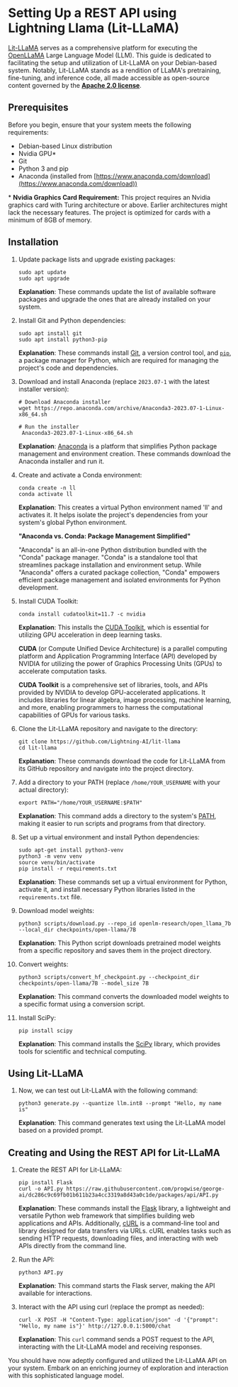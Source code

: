 # Setting Up a REST API using Lightning Llama (Lit-LLaMA)

[Lit-LLaMA](https://github.com/Lightning-AI/lit-llama) serves as a comprehensive platform for executing the [OpenLLaMA](https://github.com/openlm-research/open_llama) Large Language Model (LLM). This guide is dedicated to facilitating the setup and utilization of Lit-LLaMA on your Debian-based system. Notably, Lit-LLaMA stands as a rendition of LLaMA's pretraining, fine-tuning, and inference code, all made accessible as open-source content governed by the [**Apache 2.0 license**](https://www.apache.org/licenses/LICENSE-2.0).

## Prerequisites

Before you begin, ensure that your system meets the following requirements:

- Debian-based Linux distribution
- Nvidia GPU\*
- Git
- Python 3 and pip
- Anaconda (installed from [https://www.anaconda.com/download](https://www.anaconda.com/download))

\* **Nvidia Graphics Card Requirement:** This project requires an Nvidia graphics card with Turing architecture or above. Earlier architectures might lack the necessary features. The project is optimized for cards with a minimum of 8GB of memory.

## Installation

1. Update package lists and upgrade existing packages:

   ```
   sudo apt update
   sudo apt upgrade
   ```

   **Explanation**: These commands update the list of available software packages and upgrade the ones that are already installed on your system.

2. Install Git and Python dependencies:

   ```
   sudo apt install git
   sudo apt install python3-pip
   ```

   **Explanation**: These commands install [Git](https://git-scm.com/), a version control tool, and [`pip`](https://pypi.org/project/pip/), a package manager for Python, which are required for managing the project's code and dependencies.

3. Download and install Anaconda (replace `2023.07-1` with the latest installer version):

   ```
   # Download Anaconda installer
   wget https://repo.anaconda.com/archive/Anaconda3-2023.07-1-Linux-x86_64.sh

   # Run the installer
    Anaconda3-2023.07-1-Linux-x86_64.sh
   ```

   **Explanation**: [Anaconda](https://www.anaconda.com/) is a platform that simplifies Python package management and environment creation. These commands download the Anaconda installer and run it.

4. Create and activate a Conda environment:

   ```
   conda create -n ll
   conda activate ll
   ```

   **Explanation**: This creates a virtual Python environment named 'll' and activates it. It helps isolate the project's dependencies from your system's global Python environment.

   **"Anaconda vs. Conda: Package Management Simplified"**

   "Anaconda" is an all-in-one Python distribution bundled with the "Conda" package manager. "Conda" is a standalone tool that streamlines package installation and environment setup. While "Anaconda" offers a curated package collection, "Conda" empowers efficient package management and isolated environments for Python development.

5. Install CUDA Toolkit:

   ```
   conda install cudatoolkit=11.7 -c nvidia
   ```

   **Explanation**: This installs the [CUDA Toolkit](https://developer.nvidia.com/cuda-toolkit), which is essential for utilizing GPU acceleration in deep learning tasks.

   **CUDA** (or Compute Unified Device Architecture) is a parallel computing platform and Application Programming Interface (API) developed by NVIDIA for utilizing the power of Graphics Processing Units (GPUs) to accelerate computation tasks.

   **CUDA Toolkit** is a comprehensive set of libraries, tools, and APIs provided by NVIDIA to develop GPU-accelerated applications. It includes libraries for linear algebra, image processing, machine learning, and more, enabling programmers to harness the computational capabilities of GPUs for various tasks.

6. Clone the Lit-LLaMA repository and navigate to the directory:

   ```
   git clone https://github.com/Lightning-AI/lit-llama
   cd lit-llama
   ```

   **Explanation**: These commands download the code for Lit-LLaMA from its GitHub repository and navigate into the project directory.

7. Add a directory to your PATH (replace `/home/YOUR_USERNAME` with your actual directory):

   ```
   export PATH="/home/YOUR_USERNAME:$PATH"
   ```

   **Explanation**: This command adds a directory to the system's [ PATH](https://wiki.debian.org/EnvironmentVariables), making it easier to run scripts and programs from that directory.

8. Set up a virtual environment and install Python dependencies:

   ```
   sudo apt-get install python3-venv
   python3 -m venv venv
   source venv/bin/activate
   pip install -r requirements.txt
   ```

   **Explanation**: These commands set up a virtual environment for Python, activate it, and install necessary Python libraries listed in the `requirements.txt` file.

9. Download model weights:

   ```
   python3 scripts/download.py --repo_id openlm-research/open_llama_7b --local_dir checkpoints/open-llama/7B
   ```

   **Explanation**: This Python script downloads pretrained model weights from a specific repository and saves them in the project directory.

10. Convert weights:

    ```
    python3 scripts/convert_hf_checkpoint.py --checkpoint_dir checkpoints/open-llama/7B --model_size 7B
    ```

    **Explanation**: This command converts the downloaded model weights to a specific format using a conversion script.

11. Install SciPy:

    ```
    pip install scipy
    ```

    **Explanation**: This command installs the [SciPy](https://www.scipy.org/) library, which provides tools for scientific and technical computing.

## Using Lit-LLaMA

1. Now, we can test out Lit-LLaMA with the following command:

   ```
   python3 generate.py --quantize llm.int8 --prompt "Hello, my name is"
   ```

   **Explanation**: This command generates text using the Lit-LLaMA model based on a provided prompt.

## Creating and Using the REST API for Lit-LLaMA

1. Create the REST API for Lit-LLaMA:

   ```
   pip install Flask
   curl -o API.py https://raw.githubusercontent.com/progwise/george-ai/dc286c9c69fb01b611b23a4cc3319a8d43a0c1de/packages/api/API.py
   ```

   **Explanation**: These commands install the [Flask](https://flask.palletsprojects.com/) library, a lightweight and versatile Python web framework that simplifies building web applications and APIs. Additionally, [cURL](https://curl.se/) is a command-line tool and library designed for data transfers via URLs. cURL enables tasks such as sending HTTP requests, downloading files, and interacting with web APIs directly from the command line.

2. Run the API:

   ```
   python3 API.py
   ```

   **Explanation**: This command starts the Flask server, making the API available for interactions.

3. Interact with the API using curl (replace the prompt as needed):

   ```
   curl -X POST -H "Content-Type: application/json" -d '{"prompt": "Hello, my name is"}' http://127.0.0.1:5000/chat
   ```

   **Explanation**: This `curl` command sends a POST request to the API, interacting with the Lit-LLaMA model and receiving responses.

You should have now adeptly configured and utilized the Lit-LLaMA API on your system. Embark on an enriching journey of exploration and interaction with this sophisticated language model.
